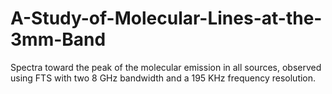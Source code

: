 # A-Study-of-Molecular-Lines-at-the-3mm-Band

Spectra toward the peak of the molecular emission in all sources, observed using FTS with two 8 GHz bandwidth and a 195 KHz frequency resolution.
